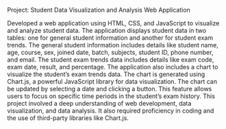 Project: Student Data Visualization and Analysis Web Application

Developed a web application using HTML, CSS, and JavaScript to visualize and analyze student data.
The application displays student data in two tables: one for general student information and another for student exam trends.
The general student information includes details like student name, age, course, sex, joined date, batch, subjects, student ID, phone number, and email.
The student exam trends data includes details like exam code, exam date, result, and percentage.
The application also includes a chart to visualize the student’s exam trends data. The chart is generated using Chart.js, a powerful JavaScript library for data visualization.
The chart can be updated by selecting a date and clicking a button. This feature allows users to focus on specific time periods in the student’s exam history.
This project involved a deep understanding of web development, data visualization, and data analysis. It also required proficiency in coding and the use of third-party libraries like Chart.js.
